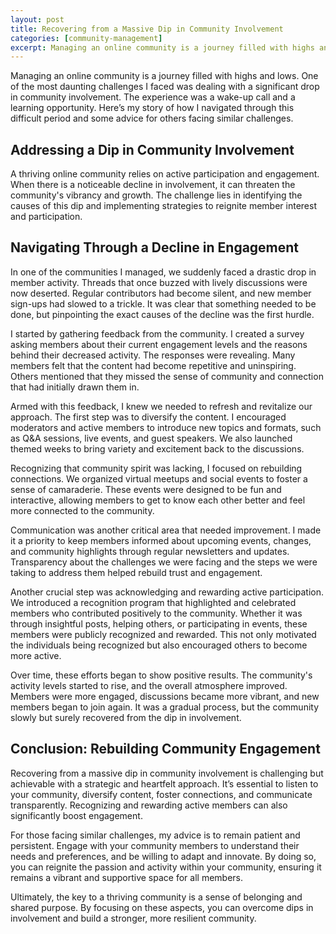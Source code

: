 ```yaml
---
layout: post
title: Recovering from a Massive Dip in Community Involvement
categories: [community-management]
excerpt: Managing an online community is a journey filled with highs and lows. One of the most daunting challenges I faced was dealing with a significant drop in community involvement. The experience was a wake-up call and a learning opportunity. Here’s my story of how I navigated through this difficult period and some advice for others facing similar challenges.
---
```


Managing an online community is a journey filled with highs and lows. One of the most daunting challenges I faced was dealing with a significant drop in community involvement. The experience was a wake-up call and a learning opportunity. Here’s my story of how I navigated through this difficult period and some advice for others facing similar challenges.

## Addressing a Dip in Community Involvement

A thriving online community relies on active participation and engagement. When there is a noticeable decline in involvement, it can threaten the community's vibrancy and growth. The challenge lies in identifying the causes of this dip and implementing strategies to reignite member interest and participation.

## Navigating Through a Decline in Engagement

In one of the communities I managed, we suddenly faced a drastic drop in member activity. Threads that once buzzed with lively discussions were now deserted. Regular contributors had become silent, and new member sign-ups had slowed to a trickle. It was clear that something needed to be done, but pinpointing the exact causes of the decline was the first hurdle.

I started by gathering feedback from the community. I created a survey asking members about their current engagement levels and the reasons behind their decreased activity. The responses were revealing. Many members felt that the content had become repetitive and uninspiring. Others mentioned that they missed the sense of community and connection that had initially drawn them in.

Armed with this feedback, I knew we needed to refresh and revitalize our approach. The first step was to diversify the content. I encouraged moderators and active members to introduce new topics and formats, such as Q&A sessions, live events, and guest speakers. We also launched themed weeks to bring variety and excitement back to the discussions.

Recognizing that community spirit was lacking, I focused on rebuilding connections. We organized virtual meetups and social events to foster a sense of camaraderie. These events were designed to be fun and interactive, allowing members to get to know each other better and feel more connected to the community.

Communication was another critical area that needed improvement. I made it a priority to keep members informed about upcoming events, changes, and community highlights through regular newsletters and updates. Transparency about the challenges we were facing and the steps we were taking to address them helped rebuild trust and engagement.

Another crucial step was acknowledging and rewarding active participation. We introduced a recognition program that highlighted and celebrated members who contributed positively to the community. Whether it was through insightful posts, helping others, or participating in events, these members were publicly recognized and rewarded. This not only motivated the individuals being recognized but also encouraged others to become more active.

Over time, these efforts began to show positive results. The community's activity levels started to rise, and the overall atmosphere improved. Members were more engaged, discussions became more vibrant, and new members began to join again. It was a gradual process, but the community slowly but surely recovered from the dip in involvement.

## Conclusion: Rebuilding Community Engagement

Recovering from a massive dip in community involvement is challenging but achievable with a strategic and heartfelt approach. It’s essential to listen to your community, diversify content, foster connections, and communicate transparently. Recognizing and rewarding active members can also significantly boost engagement.

For those facing similar challenges, my advice is to remain patient and persistent. Engage with your community members to understand their needs and preferences, and be willing to adapt and innovate. By doing so, you can reignite the passion and activity within your community, ensuring it remains a vibrant and supportive space for all members.

Ultimately, the key to a thriving community is a sense of belonging and shared purpose. By focusing on these aspects, you can overcome dips in involvement and build a stronger, more resilient community.

